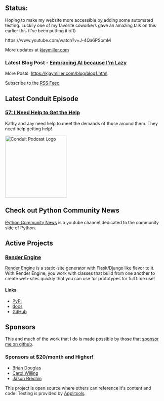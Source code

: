 ## Status:
<p>Hoping to make my website more accessible by adding some automated testing. Luckily one of my favorite coworkers gave an amazing talk on this earlier this (I've been putting it off)</p>

<p>https://www.youtube.com/watch?v=J-4Qa6PSomM</p>

More updates at [kjaymiller.com](https://kjaymiller.com/microblog/microblog)

### Latest Blog Post - [Embracing AI because I'm Lazy](https://kjaymiller.com/blog/embracing-ai-because-i-m-lazy.html)

More Posts: <https://kjaymiller.com/blog/blog1.html>.

Subscribe to the [RSS Feed](https://kjaymiller.com/allposts.rss)


## Latest Conduit Episode
### [57: I Need Help to Get the Help](http://relay.fm/conduit/57)
Kathy and Jay need help to meet the demands of those around them. They need help getting help!

<img src="https://kjaymiller.s3-us-west-2.amazonaws.com/images/conduit_artwork.png" height="200" width="200" alt="Conduit Podcast Logo"/>

## Check out Python Community News
[Python Community News](https://youtube.com/@pycommunitynews) is a youtube channel dedicated to the community side of Python.

## Active Projects

### [Render Engine]
[Render Engine] is a static-site generator with Flask/Django like flavor to it.
With Render Engine, you work with classes that build from one another to create
web-sites quickly that you can use for prototypes for full time use!

#### Links
- [PyPI](https://pypi.org/project/render-engine)
- [docs](https://render-engine.readthedocs.io)
- [GitHub](https://github.com/kjaymiller/render_engine)

## Sponsors
This and much of the work that I do is made possible by those that [sponsor me
on github](https://github.com/sponsors/kjaymiller).

### Sponsors at $20/month and Higher!
- [Brian Douglas](https://github.com/bdougie)
- [Carol Willing](https://github.com/willingc)
- [Jason Brechin](https://github.com/brechin)


This project is open source where others can reference it's content and code. Testing is provided by [Applitools](https://www.applitools.com/).


[Render Engine]: https://render-engine.readthedocs.io